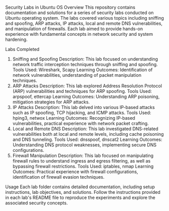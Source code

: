 Security Labs in Ubuntu OS
Overview
This repository contains documentation and solutions for a series of security labs conducted on Ubuntu operating system. The labs covered various topics including sniffing and spoofing, ARP attacks, IP attacks, local and remote DNS vulnerabilities, and manipulation of firewalls. Each lab aimed to provide hands-on experience with fundamental concepts in network security and system hardening.

Labs Completed
1. Sniffing and Spoofing
Description: This lab focused on understanding network traffic interception techniques through sniffing and spoofing.
Tools Used: Wireshark, Scapy
Learning Outcomes: Identification of network vulnerabilities, understanding of packet manipulation techniques.
2. ARP Attacks
Description: This lab explored Address Resolution Protocol (ARP) vulnerabilities and techniques for ARP spoofing.
Tools Used: arpspoof, ettercap
Learning Outcomes: Understanding ARP poisoning, mitigation strategies for ARP attacks.
3. IP Attacks
Description: This lab delved into various IP-based attacks such as IP spoofing, TCP hijacking, and ICMP attacks.
Tools Used: hping3, netwox
Learning Outcomes: Recognizing IP-based vulnerabilities, practical experience with network packet crafting.
4. Local and Remote DNS
Description: This lab investigated DNS-related vulnerabilities both at local and remote levels, including cache poisoning and DNS tunneling.
Tools Used: dnsspoof, dnscat2
Learning Outcomes: Understanding DNS protocol weaknesses, implementing secure DNS configurations.
5. Firewall Manipulation
Description: This lab focused on manipulating firewall rules to understand ingress and egress filtering, as well as bypassing firewall restrictions.
Tools Used: iptables, nmap
Learning Outcomes: Practical experience with firewall configurations, identification of firewall evasion techniques.

Usage
Each lab folder contains detailed documentation, including setup instructions, lab objectives, and solutions. Follow the instructions provided in each lab's README file to reproduce the experiments and explore the associated security concepts.
